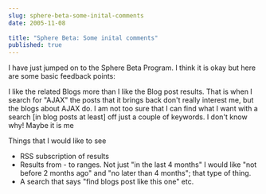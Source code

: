 ```yaml
---
slug: sphere-beta-some-inital-comments
date: 2005-11-08
 
title: "Sphere Beta: Some inital comments"
published: true
---
```

I have just jumped on to the Sphere Beta Program.  I think it is okay but here are some basic feedback points:<p />I like the related Blogs more than I like the Blog post results.  That is when I search for "AJAX" the posts that it brings back don't really interest me, but the blogs about AJAX do. I am not too sure that I can find what I want with a search [in blog posts at least] off just a couple of keywords.  I don't know why! Maybe it is me<p />Things that I would like to see<br /><ul>
<li>RSS subscription of results </li>
<li>Results from - to ranges.  Not just "in the last 4 months" I would like "not before 2 months ago" and "no later than 4 months"; that type of thing. </li>
<li>A search that says "find blogs post like this one" etc.</li>
</ul><br />

